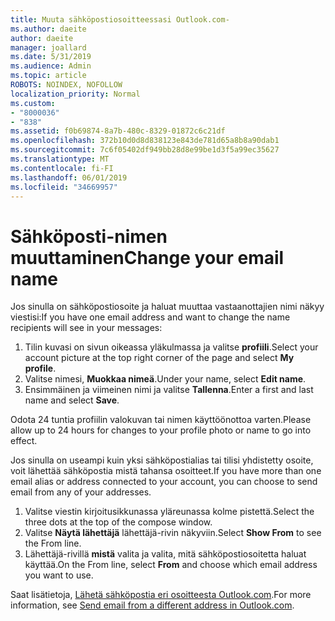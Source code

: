 ```yaml
---
title: Muuta sähköpostiosoitteessasi Outlook.com-
ms.author: daeite
author: daeite
manager: joallard
ms.date: 5/31/2019
ms.audience: Admin
ms.topic: article
ROBOTS: NOINDEX, NOFOLLOW
localization_priority: Normal
ms.custom:
- "8000036"
- "838"
ms.assetid: f0b69874-8a7b-480c-8329-01872c6c21df
ms.openlocfilehash: 372b10d0d8d838123e843de781d65a8b8a90dab1
ms.sourcegitcommit: 7c6f05402df949bb28d8e99be1d3f5a99ec35627
ms.translationtype: MT
ms.contentlocale: fi-FI
ms.lasthandoff: 06/01/2019
ms.locfileid: "34669957"
---
```

# <a name="change-your-email-name"></a><span data-ttu-id="cb510-102">Sähköposti-nimen muuttaminen</span><span class="sxs-lookup"><span data-stu-id="cb510-102">Change your email name</span></span>

<span data-ttu-id="cb510-103">Jos sinulla on sähköpostiosoite ja haluat muuttaa vastaanottajien nimi näkyy viestisi:</span><span class="sxs-lookup"><span data-stu-id="cb510-103">If you have one email address and want to change the name recipients will see in your messages:</span></span>
  
1. <span data-ttu-id="cb510-104">Tilin kuvasi on sivun oikeassa yläkulmassa ja valitse **profiili**.</span><span class="sxs-lookup"><span data-stu-id="cb510-104">Select your account picture at the top right corner of the page and select **My profile**.</span></span>
1. <span data-ttu-id="cb510-105">Valitse nimesi, **Muokkaa nimeä**.</span><span class="sxs-lookup"><span data-stu-id="cb510-105">Under your name, select **Edit name**.</span></span>
1. <span data-ttu-id="cb510-106">Ensimmäinen ja viimeinen nimi ja valitse **Tallenna**.</span><span class="sxs-lookup"><span data-stu-id="cb510-106">Enter a first and last name and select **Save**.</span></span>

<span data-ttu-id="cb510-107">Odota 24 tuntia profiilin valokuvan tai nimen käyttöönottoa varten.</span><span class="sxs-lookup"><span data-stu-id="cb510-107">Please allow up to 24 hours for changes to your profile photo or name to go into effect.</span></span>
  
<span data-ttu-id="cb510-108">Jos sinulla on useampi kuin yksi sähköpostialias tai tilisi yhdistetty osoite, voit lähettää sähköpostia mistä tahansa osoitteet.</span><span class="sxs-lookup"><span data-stu-id="cb510-108">If you have more than one email alias or address connected to your account, you can choose to send email from any of your addresses.</span></span>
  
1. <span data-ttu-id="cb510-109">Valitse viestin kirjoitusikkunassa yläreunassa kolme pistettä.</span><span class="sxs-lookup"><span data-stu-id="cb510-109">Select the three dots at the top of the compose window.</span></span>
1. <span data-ttu-id="cb510-110">Valitse **Näytä lähettäjä** lähettäjä-rivin näkyviin.</span><span class="sxs-lookup"><span data-stu-id="cb510-110">Select **Show From** to see the From line.</span></span>
1. <span data-ttu-id="cb510-111">Lähettäjä-rivillä **mistä** valita ja valita, mitä sähköpostiosoitetta haluat käyttää.</span><span class="sxs-lookup"><span data-stu-id="cb510-111">On the From line, select **From** and choose which email address you want to use.</span></span>

<span data-ttu-id="cb510-112">Saat lisätietoja, [Lähetä sähköpostia eri osoitteesta Outlook.com](https://go.microsoft.com/fwlink/p/?linkid=2001701&amp;clcid=0x409).</span><span class="sxs-lookup"><span data-stu-id="cb510-112">For more information, see [Send email from a different address in Outlook.com](https://go.microsoft.com/fwlink/p/?linkid=2001701&amp;clcid=0x409).</span></span>